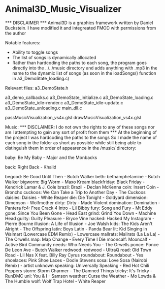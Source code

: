 # Animal3D_Music_Visualizer
*** DISCLAIMER *** 
Animal3D is a graphics framework written by Daniel Buckstein.
I have modified it and integreated FMOD with permissions from the author

Notable features:
- Ability to toggle songs
- The list of songs is dynamically allocated
- Rather than hardcoding the paths to each song, 
	the program goes directly into the ../../music
	directory and adds anything with .mp3 in the name
	to the dynamic list of songs (as soon in the
	loadSongs() function in a3_DemoState_loading.c)

Relevant files:
a3_DemoState.h

a3_demo_callbacks.c
a3_DemoState_initialize.c
a3_DemoState_loading.c
a3_DemoState_idle-render.c
a3_DemoState_idle-update.c
a3_DemoState_unloading.c
main_dll.c

passMusicVisualization_vs4x.glsl
drawMusicVisualization_vs4x.glsl

Music:
*** DISCLAIMER: I do not own the rights to any of these songs nor am I
	attempting to gain any sort of profit from them ***
At the beginning of the project I was hardcoding the paths to the songs
So I made the name of each song in the folder as short as possible 
while still being able to distinguish them
In order of appearence in the /music/ directory:

baby:		Be My Baby - Major and the Monbacks

back: 		Right Back - Khalid

begood: 	Be Good Until Then - Butch Walker
beth:		bethamphetamine - Butch Walker
bigworm:	Big Worm - Maxo Kream
blackfriday:	Black Friday - Kendrick Lamar & J. Cole
brazil:		Brazil - Declan McKenna
coin:		Insert Coin - Broncho
cuckoos:	We Can Take a Trip to Another Day - The Cuckoos
daisies:	Daisies - White Reaper
die:		Die Tonight - Goldyard
dimension:	Dimenson - Wolfmother
dirty:		Dirty - Made Violent
domination:	Domination - Pantera
fc4:		Free Crack 4 Intro - Lil Bibby
fury:		Song and Fury - Mt Eddy
gone:		Since You Been Gone - Head East
grind:		Grind You Down - Machine Head
guilty:		Guilty Pleasure - Bryce Vine
hacked:		Hacked My Instagram - Pierre Bourne
illusion:	A Life of Illusion - Joe Walsh
kids:		The Kids Aren't Alright - The Offspring
latin:		Boys Latin - Panda Bear
lit:		Kid Singing in Walmart (Lowercase EDM Remix) - Lowercase
mallrats:	Mallrats (La La La) - The Orwells
map:		Map Change - Every Time I Die
mooncalf:	Mooncalf - Active Bird Community 
needs:		Who Needs You - The Orwells
ponce:		Ponce De Leon Ave - Butch Walker
redwood:	redwood - UltraQ
road:		Old Town Road - Lil Nas X feat. Billy Ray Cyrus
roundabout:	Roundabout - Yes
shoelaces:	Pink Shoe Laces - Dodie Stevens
sosa:		Love Sosa (Nairobi Remix) - artist unknown
speaking:	Universally Speaking - Red Hot Chili Peppers
storm:		Storm Charmer - The Damned Things
tricky:		It's Tricky - RunDMC
uni:		You & I - Samson
weather:	Curse the Weather - Mo Lowda & The Humble
wolf:		Wolf Trap Hotel - White Reaper
